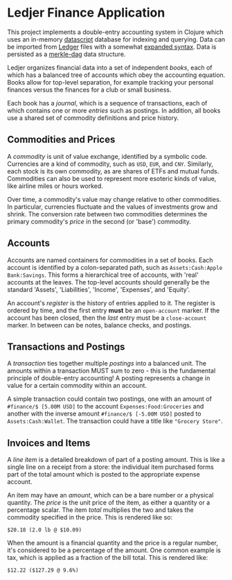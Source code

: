 Ledjer Finance Application
==========================

This project implements a double-entry accounting system in Clojure which uses
an in-memory [datascript](https://github.com/tonsky/datascript) database for
indexing and querying. Data can be imported from [Ledger](http://ledger-cli.org/)
files with a somewhat [expanded syntax](resources/grammar/ledger.bnf). Data is
persisted as a [merkle-dag](https://github.com/greglook/clj-merkledag) data
structure.

Ledjer organizes financial data into a set of independent _books_, each of
which has a balanced tree of accounts which obey the accounting equation. Books
allow for top-level separation, for example tracking your personal finances
versus the finances for a club or small business.

Each book has a _journal_, which is a sequence of transactions, each of which
contains one or more _entries_ such as postings. In addition, all books use a
shared set of commodity definitions and price history.

## Commodities and Prices

A _commodity_ is unit of value exchange, identified by a symbolic code.
Currencies are a kind of commodity, such as `USD`, `EUR`, and `CNY`. Similarly,
each stock is its own commodity, as are shares of ETFs and mutual funds.
Commodities can also be used to represent more esoteric kinds of value, like
airline miles or hours worked.

Over time, a commodity's value may change relative to other commodities. In
particular, currencies fluctuate and the values of investments grow and shrink.
The conversion rate between two commodities determines the primary commodity's
_price_ in the second (or 'base') commodity.

## Accounts

Accounts are named containers for commodities in a set of books. Each account is
identified by a colon-separated path, such as `Assets:Cash:Apple Bank:Savings`.
This forms a hierarchical tree of accounts, with 'real' accounts at the leaves.
The top-level accounts should generally be the standard 'Assets', 'Liabilities',
'Income', 'Expenses', and 'Equity'.

An account's _register_ is the history of entries applied to it. The register is
ordered by time, and the first entry **must** be an `open-account` marker. If
the account has been closed, then the _last_ entry must be a `close-account`
marker. In between can be notes, balance checks, and postings.

## Transactions and Postings

A _transaction_ ties together multiple _postings_ into a balanced unit. The
amounts within a transaction MUST sum to zero - this is the fundamental
principle of double-entry accounting! A posting represents a change in value
for a certain commodity within an account.

A simple transaction could contain two postings, one with an amount of
`#finance/$ [5.00M USD]` to the account `Expenses:Food:Groceries` and another
with the inverse amount `#finance/$ [-5.00M USD]` posted to
`Assets:Cash:Wallet`. The transaction could have a title like `"Grocery Store"`.

## Invoices and Items

A _line item_ is a detailed breakdown of part of a posting amount. This is like
a single line on a receipt from a store: the individual item purchased forms
part of the total amount which is posted to the appropriate expense account.

An item may have an _amount_, which can be a bare number or a physical quantity.
The _price_ is the unit price of the item, as either a quantity or a percentage
scalar. The item _total_ multiplies the two and takes the commodity specified in
the price. This is rendered like so:

    $20.18 (2.0 lb @ $10.09)

When the amount is a financial quantity and the price is a regular number,
it's considered to be a percentage of the amount. One common example is tax,
which is applied as a fraction of the bill total. This is rendered like:

    $12.22 ($127.29 @ 9.6%)
